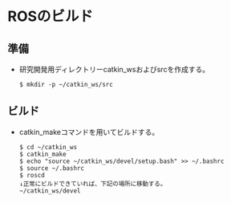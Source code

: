 # ROSのビルド

## 準備
- 研究開発用ディレクトリーcatkin_wsおよびsrcを作成する。
  ```
  $ mkdir -p ~/catkin_ws/src
  ```

## ビルド
- catkin_makeコマンドを用いてビルドする。
  ```
  $ cd ~/catkin_ws
  $ catkin_make
  $ echo "source ~/catkin_ws/devel/setup.bash" >> ~/.bashrc
  $ source ~/.bashrc
  $ roscd
  ↓正常にビルドできていれば、下記の場所に移動する。
  ~/catkin_ws/devel
  ```
